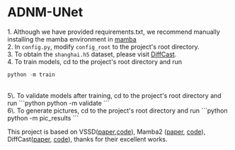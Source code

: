 # ADNM-UNet

1\. Although we have provided requirements.txt, we recommend manually installing the mamba environment in [mamba](https://github.com/state-spaces/mamba)
<br>
2\. In `config.py`, modify `config_root` to the project's root directory.
<br>
3\. To obtain the `shanghai.h5` dataset, please visit [DiffCast](https://github.com/DeminYu98/DiffCast).
<br>
4\. To train models, cd to the project's root directory and run
```python
python -m train
```
<br>
5\. To validate models after training, cd to the project's root directory and run
```python
python -m validate
```
<br>
6\. To generate pictures, cd to the project's root directory and run
```python
python -m pic_results
```

This project is based on VSSD([paper](https://arxiv.org/abs/2407.18559),[code](https://github.com/YuHengsss/VSSD)), Mamba2 ([paper](https://arxiv.org/abs/2405.21060), [code](https://github.com/state-spaces/mamba)), DiffCast([paper](https://arxiv.org/abs/2312.06734), [code](https://github.com/DeminYu98/DiffCast)), thanks for their excellent works.
